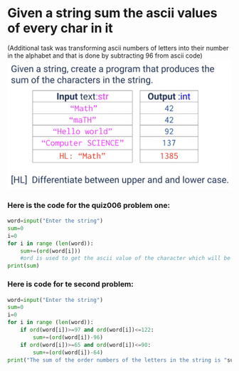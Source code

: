 # Given a string sum the ascii values of every char in it 
(Additional task was transforming ascii numbers of letters into their number in the alphabet and that is done by subtracting 96 from ascii code)
![](https://github.com/AleksandarDzudzevic/Unit-1/blob/main/Quiz006text.png)
### Here is the code for the quiz006 problem one:
```.py
word=input("Enter the string")
sum=0
i=0
for i in range (len(word)):
    sum+=(ord(word[i]))
    #ord is used to get the ascii value of the character which will be useful later on
print(sum)
```
### Here is code for te second problem:
```.py
word=input("Enter the string")
sum=0
i=0
for i in range (len(word)):
    if ord(word[i])>=97 and ord(word[i])<=122:
        sum+=(ord(word[i])-96)
    if ord(word[i])>=65 and ord(word[i])<=90:
        sum+=(ord(word[i])-64)
print("The sum of the order numbers of the letters in the string is "sum)

```
